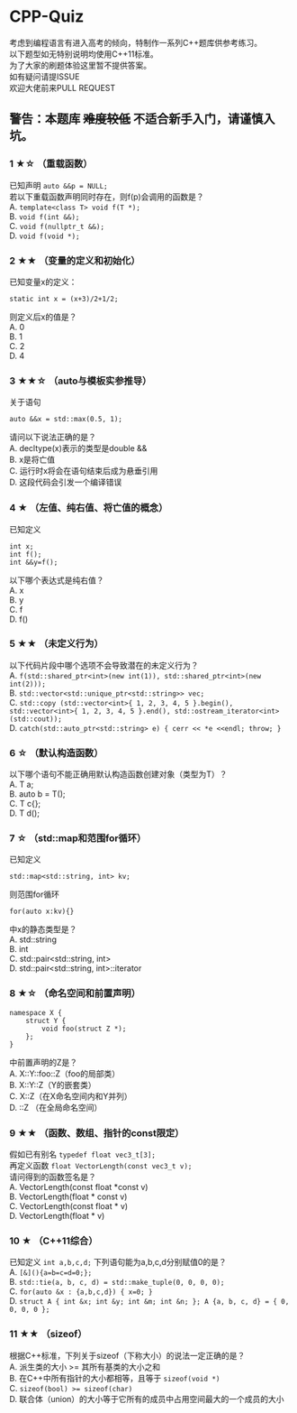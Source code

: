 # CPP-Quiz
考虑到编程语言有进入高考的倾向，特制作一系列C++题库供参考练习。 \
以下题型如无特别说明均使用C++11标准。 \
为了大家的刷题体验这里暂不提供答案。 \
如有疑问请提ISSUE \
欢迎大佬前来PULL REQUEST 

## 警告：本题库  ~~难度较低~~ 不适合新手入门，请谨慎入坑。 


### 1 ★☆	（重载函数） 

已知声明 ` auto &&p = NULL; `\
若以下重载函数声明同时存在，则f(p)会调用的函数是？ \
A. ` template<class T> void f(T *); ` \
B. ` void f(int &&); ` \
C. ` void f(nullptr_t &&); ` \
D. ` void f(void *); ` 

### 2 ★★	（变量的定义和初始化）
已知变量x的定义： 
```
static int x = (x+3)/2+1/2; 
```
则定义后x的值是？ \
A. 0 \
B. 1 \
C. 2 \
D. 4 

### 3 ★★☆	（auto与模板实参推导）
关于语句 
```
auto &&x = std::max(0.5, 1);
```
请问以下说法正确的是？ \
A. decltype(x)表示的类型是double && \
B. x是将亡值 \
C. 运行时x将会在语句结束后成为悬垂引用 \
D. 这段代码会引发一个编译错误 

### 4 ★	（左值、纯右值、将亡值的概念）
已知定义
```
int x;
int f();
int &&y=f();
```
以下哪个表达式是纯右值？ \
A. x \
B. y \
C. f \
D. f() 

### 5 ★★	（未定义行为）
以下代码片段中哪个选项不会导致潜在的未定义行为？ \
A. ` f(std::shared_ptr<int>(new int(1)), std::shared_ptr<int>(new int(2)));  ` \
B. ` std::vector<std::unique_ptr<std::string>> vec; ` \
C. ` std::copy (std::vector<int>{ 1, 2, 3, 4, 5 }.begin(), std::vector<int>{ 1, 2, 3, 4, 5 }.end(), std::ostream_iterator<int>(std::cout)); ` \
D. ` catch(std::auto_ptr<std::string> e) { cerr << *e <<endl; throw; } `
### 6 ☆	（默认构造函数）
以下哪个语句不能正确用默认构造函数创建对象（类型为T）？ \
A. T a; \
B. auto b = T(); \
C. T c{}; \
D. T d(); 

### 7 ☆		（std::map和范围for循环）
已知定义
```
std::map<std::string, int> kv; 
```
则范围for循环
```
for(auto x:kv){}
```
中x的静态类型是？ \
A.	std::string \
B.	int \
C.	std::pair<std::string, int> \
D.	std::pair<std::string, int>::iterator 

### 8 ★☆	（命名空间和前置声明）
```
namespace X {
    struct Y {
        void foo(struct Z *);
    };
}
```
中前置声明的Z是？ \
A. X::Y::foo::Z（foo的局部类） \
B. X::Y::Z（Y的嵌套类） \
C. X::Z（在X命名空间内和Y并列） \
D. ::Z （在全局命名空间）

### 9 ★★	（函数、数组、指针的const限定）
假如已有别名 ` typedef float vec3_t[3]; ` \
再定义函数 ` float VectorLength(const vec3_t v); ` \
请问得到的函数签名是？ \
A. VectorLength(const float *const v) \
B. VectorLength(float * const v) \
C. VectorLength(const float * v) \
D. VectorLength(float * v)

### 10 ★	（C++11综合）
已知定义 ` int a,b,c,d; ` 下列语句能为a,b,c,d分别赋值0的是？ \
A. ` [&](){a=b=c=d=0;}; ` \
B. ` std::tie(a, b, c, d) = std::make_tuple(0, 0, 0, 0); ` \
C. ` for(auto &x : {a,b,c,d}) { x=0; } ` \
D. ` struct A { int &x; int &y; int &m; int &n; }; A {a, b, c, d} = { 0, 0, 0, 0 }; `

### 11 ★★	（sizeof）
根据C++标准，下列关于sizeof（下称大小）的说法一定正确的是？ \
A. 派生类的大小 >= 其所有基类的大小之和 \
B. 在C++中所有指针的大小都相等，且等于 ` sizeof(void *) ` \
C. ` sizeof(bool) >= sizeof(char) ` \
D. 联合体（union）的大小等于它所有的成员中占用空间最大的一个成员的大小
